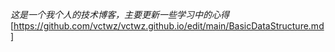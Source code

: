 *这是一个我个人的技术博客，主要更新一些学习中的心得*
[https://github.com/vctwz/vctwz.github.io/edit/main/BasicDataStructure.md]

